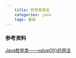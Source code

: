 ```yaml
---
    title: 枚举类用法
    categories: java
    tags: 基础
---
```



### 参考资料
[Java枚举类——valueOf()的用法](https://blog.csdn.net/m0_43401436/article/details/104130410)